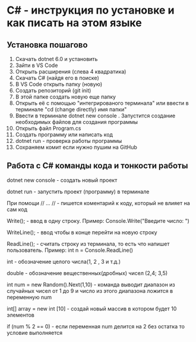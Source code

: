 # C# - инструкция по установке и как писать на этом языке
## Установка пошагово
1. Скачать dotnet 6.0 и установить 
2. Зайти в VS Code 
3. Открыть расширения (слева 4 квадратика)
4. Скачать C# (найдя его в поиске)
5. В VS Code открыть папку (новую) 
6. Создать репозиторий (git init)
7. В этой папке создать новую еще папку 
8. Открыть её с помощью "интегрированого терминала" или ввести в терминале "cd (change directly) имя папки"
9. Ввести в терминале dotnet new console . Запустится создание необходимых файлов для создания программы
10. Открыть файл Program.cs
11. Создать программу или написать код
12. dotnet run - проверка работы программы
13. Сохраняем комит если нужно пушим на GitHub
## Работа с C# команды кода и тонкости работы
dotnet new console - создать новый проект

dotnet run - запустить проект (программу) в терминале 

При помощи // ... // - пишется коментарий к коду, который не влияет на сам код

Write(); - ввод в одну строку. Пример: Console.Write("Введите число: ") 

WriteLine(); - ввод чтобы в конце перейти на новую строку

ReadLine(); - считать строку из терминала, то есть что напишет пользователь. Пример: int n = Console.ReadLine()

int - обозначение целого числа(1, 2 , 3 и т.д.)

double - обозначение вещественных(дробных) чисел (2,4; 3,5)

int num = new Random().Next(1,10) - команда выводит диапазон из случайных чисел от 1 до 9 и число из этого диапазона ложится в переменную num

int[] array = new int [10] - создай новый массив в котором будет 10 элементов

if (num % 2 == 0) - если переменная num делится на 2 без остатка то условие выполняется





